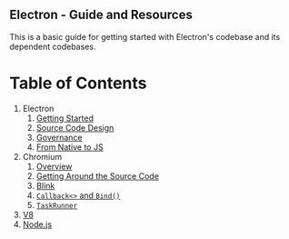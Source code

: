 ## Electron - Guide and Resources

This is a basic guide for getting started with Electron's codebase and its dependent codebases.

# Table of Contents
1. Electron
   1. [Getting Started](electron/overview.md)
   2. [Source Code Design](electron/overview.md#getting-around-the-source-code)
   3. [Governance](https://github.com/electron/governance)
   4. [From Native to JS](electron/from-native-to-js.md)
2. Chromium
   1. [Overview](chromium/overview.md)
   2. [Getting Around the Source Code](chromium/overview.md#getting-around-the-source-code)
   3. [Blink](chromium/blink.md)
   4. [`Callback<>` and `Bind()`](chromium/callback-and-bind.md)
   5. [`TaskRunner`](chromium/taskrunner.md)
3. [V8](v8.md)
4. [Node.js](nodejs.md)
